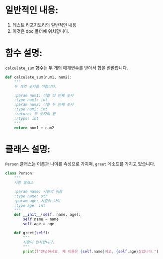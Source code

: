 # 일반적인 내용:
1. 테스트 리포지토리의 일반적인 내용
2. 이것은 doc 폴더에 위치합니다.

# 함수 설명:
`calculate_sum` 함수는 두 개의 매개변수를 받아서 합을 반환합니다.

```python
def calculate_sum(num1, num2):
    """
    두 개의 숫자를 더합니다.

    :param num1: 더할 첫 번째 숫자
    :type num1: int
    :param num2: 더할 두 번째 숫자
    :type num2: int
    :return: 두 숫자의 합
    :rtype: int
    """
    return num1 + num2
```

# 클래스 설명:
`Person` 클래스는 이름과 나이를 속성으로 가지며, `greet` 메소드를 가지고 있습니다.

```python
class Person:
    """
    사람 클래스

    :param name: 사람의 이름
    :type name: str
    :param age: 사람의 나이
    :type age: int
    """
    def __init__(self, name, age):
        self.name = name
        self.age = age

    def greet(self):
        """
        사람이 인사합니다.
        """
        print(f"안녕하세요, 제 이름은 {self.name}이고, {self.age}살입니다.")
```
